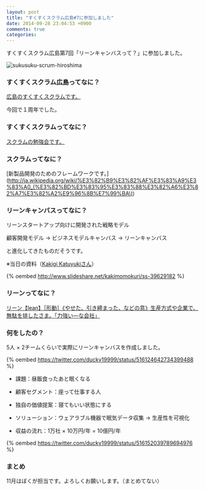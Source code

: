 ```yaml
---
layout: post
title: "すくすくスクラム広島#7に参加しました"
date: 2014-09-28 23:04:53 +0900
comments: true
categories: 
---
```


すくすくスクラム広島第7回「リーンキャンバスって？」に参加しました。

![sukusuku-scrum-hiroshima](https://dzpp79ucibp5a.cloudfront.net/groups_logos/1759_normal_1383665389_momiji_orange_large.gif)

<!-- more -->

### すくすくスクラム広島ってなに？

[広島のすくすくスクラムです。](https://www.facebook.com/Sukusuku.Scrum.Hiroshima)

今回で１周年でした。

### すくすくスクラムってなに？

[スクラムの勉強会です。](http://sukusuku-scrum.org/)

### スクラムってなに？

[新製品開発のためのフレームワークです。](http://ja.wikipedia.org/wiki/%E3%82%B9%E3%82%AF%E3%83%A9%E3%83%A0_(%E3%82%BD%E3%83%95%E3%83%88%E3%82%A6%E3%82%A7%E3%82%A2%E9%96%8B%E7%99%BA\))

### リーンキャンバスってなに？

リーンスタートアップ向けに開発された戦略モデル

顧客開発モデル → ビジネスモデルキャンバス → リーンキャンバス

と進化してきたものだそうです。

※当日の資料（[Kakigi Katuyukiさん](https://github.com/k2works)）

{% oembed http://www.slideshare.net/kakimomokuri/ss-39629182 %}

### リーンってなに？

[リーン【lean】［形動］《やせた、引き締まった、などの意》生産方式や企業で、無駄を排したさま。「力強い―な会社」](http://dictionary.goo.ne.jp/leaf/jn2/230485/m0u/)

### 何をしたの？

5人 × 2チームくらいで実際にリーンキャンバスを作成しました。

{% oembed https://twitter.com/ducky19999/status/516124642734399488 %}

- 課題：昼飯食ったあと眠くなる

- 顧客セグメント：座って仕事する人

- 独自の価値提案：寝てもいい状態にする

- ソリューション：ウェアラブル機器で眠気データ収集 → 生産性を可視化

- 収益の流れ：1万社 × 10万円/年 = 10億円/年

{% oembed https://twitter.com/ducky19999/status/516152039789694976 %}

### まとめ

11月はぼくが担当です。よろしくお願いします。（まとめてない）

